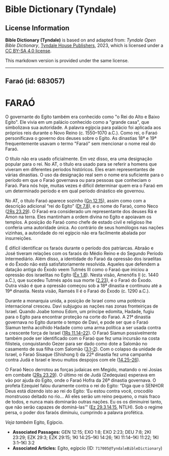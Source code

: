 # Bible Dictionary (Tyndale)

## License Information

**Bible Dictionary (Tyndale)** is based on and adapted from: _Tyndale Open Bible Dictionary_, [Tyndale House Publishers](https://tyndaleopenresources.com/), 2023, which is licensed under a [CC BY-SA 4.0 license](https://creativecommons.org/licenses/by-sa/4.0/legalcode.en).

This markdown version is provided under the same license.



--------------------------------

## Faraó (id: 683057)

FARAÓ
=====

O governante do Egito também era conhecido como "o Rei do Alto e Baixo Egito". Ele vivia em um palácio conhecido como a "grande casa", que simbolizava sua autoridade. A palavra egípcia para palácio foi aplicada aos próprios reis durante o Novo Reino (c. 1550–1070 a.C.). Como rei, o Faraó personificava o governo dos deuses sobre o Egito. As dinastias 18ª e 19ª frequentemente usavam o termo "Faraó" sem mencionar o nome real do Faraó.

O título não era usado oficialmente. Em vez disso, era uma designação popular para o rei. No AT, o título era usado para se referir a homens que viveram em diferentes períodos históricos. Eles eram representantes de várias dinastias. O uso da designação real sem o nome era suficiente para o período em que o Faraó governava ou para pessoas que conheciam o Faraó. Para nós hoje, muitas vezes é difícil determinar quem era o Faraó em um determinado período e em qual período dinástico ele governou.

No AT, o título Faraó aparece sozinho ([Gn 12\.15](https://ref.ly/Gen12:15)), assim como com a descrição adicional “rei do Egito” ([Dt 7\.8](https://ref.ly/Deut7:8)), e o nome do Faraó, como Neco ([2Rs 23\.29](https://ref.ly/2Kgs23:29)). O Faraó era considerado um representante dos deuses Rá e Amon na terra. Eles mantinham a ordem divina no Egito e apoiavam os templos. A posição do Faraó como chefe de estado civil e religioso lhe conferia uma autoridade única. Ao contrário de seus homólogos nas nações vizinhas, a autoridade do rei egípcio não era facilmente abalada por insurreições.

É difícil identificar os faraós durante o período dos patriarcas. Abraão e José tiveram relações com os faraós do Médio Reino e do Segundo Período Intermediário. Além disso, a identidade do Faraó da opressão dos israelitas e do Êxodo não está satisfatoriamente resolvida. Aqueles que defendem a datação antiga do Êxodo veem Tutmés III como o Faraó que iniciou a opressão dos israelitas no Egito ([Êx 1\.8](https://ref.ly/Exod1:8)). Nesta visão, Amenófis II (c. 1440 a.C.), que sucedeu Tutmés após sua morte ([2\.23](https://ref.ly/Exod2:23)), é o Faraó do Êxodo. Outra visão é que a opressão começou sob a 18ª dinastia e continuou até a 19ª dinastia. Nesta visão, Ramsés II é o Faraó do Êxodo (c. 1290 a.C.).

Durante a monarquia unida, a posição de Israel como uma potência internacional cresceu. Davi subjugou as nações nas zonas fronteiriças de Israel. Quando Joabe tomou Edom, um príncipe edomita, Hadade, fugiu para o Egito para encontrar proteção na corte do Faraó. A 21ª dinastia governava no Egito durante o tempo de Davi, e pode ser que o Faraó Siamun tenha acolhido Hadade como uma arma política a ser usada contra a crescente força de Israel ([1Rs 11\.14–22](https://ref.ly/1Kgs11:14-1Kgs11:22)). O Faraó Siamun possivelmente também pode ser identificado com o Faraó que fez uma incursão na costa filisteia, conquistando Gezer para ser dado como dote a Salomão no casamento de sua filha com Salomão ([3\.1–2](https://ref.ly/1Kgs3:1-1Kgs3:2)). Com o colapso da unidade de Israel, o Faraó Sisaque (Shishong I) da 22ª dinastia fez uma campanha contra Judá e Israel e levou muitos despojos com ele ([14\.25–26](https://ref.ly/1Kgs14:25-1Kgs14:26)).

O Faraó Neco derrotou as forças judaicas em Megido, matando o rei Josias em combate ([2Rs 23\.29](https://ref.ly/2Kgs23:29)). O último rei de Judá (Zedequias) esperava em vão por ajuda do Egito, onde o Faraó Hofra da 26ª dinastia governava. O profeta Ezequiel falou duramente contra o rei do Egito: “Diga que o SENHOR Deus está dizendo isto ao rei do Egito: ‘Eu estou contra você, crocodilo monstruoso deitado no rio... Ali eles serão um reino pequeno, o mais fraco de todos, e nunca mais dominarão outras nações. Eu os os diminuirei tanto, que não serão capazes de dominá\-las’” ([Ez 29\.3,14,15](https://ref.ly/Ezek29:3,Ezek29:15), NTLH). Sob o regime persa, o poder dos faraós diminuiu, cumprindo a palavra profética.

*Veja também* Egito, Egípcio.

* **Associated Passages:** GEN 12:15; EXO 1:8; EXO 2:23; DEU 7:8; 2KI 23:29; EZK 29:3; EZK 29:15; 1KI 14:25–1KI 14:26; 1KI 11:14–1KI 11:22; 1KI 3:1–1KI 3:2
* **Associated Articles:** Egito, egípcio (ID: `717005@TyndaleBibleDictionary`)


